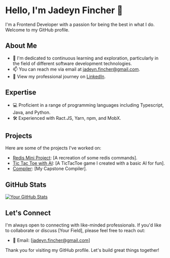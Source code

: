 # Hello, I'm Jadeyn Fincher 👋

I'm a Frontend Developer with a passion for being the best in what I do. Welcome to my GitHub profile.

## About Me

- 🔬 I'm dedicated to continuous learning and exploration, particularly in the field of different software development technologies.
- 📫 You can reach me via email at jadeyn.fincher@gmail.com.
- 💼 View my professional journey on [LinkedIn](https://www.linkedin.com/in/jadeyn-fincher).

## Expertise

- 💻 Proficient in a range of programming languages including Typescript, Java, and Python.
- 🛠️ Experienced with Ract.JS, Yarn, npm, and MobX.

## Projects

Here are some of the projects I've worked on:

- [Redis Mini Project](https://github.com/Vcvzgbzz/RedisMini-Project): [A recreation of some redis commands].
- [Tic Tac Toe with AI](https://github.com/Vcvzgbzz/ticTacToeWithComputerAI): [A TicTacToe game I created with a basic AI for fun].
- [Compiler](https://github.com/Vcvzgbzz/CatScript-Compilers-Project): [My Capstone Compiler].

## GitHub Stats

[![Your GitHub Stats](https://github-readme-stats.vercel.app/api?username=Vcvzgbzz&show_icons=true&count_private=true)](https://github.com/Vcvzgbzz)


## Let's Connect

I'm always open to connecting with like-minded professionals. If you'd like to collaborate or discuss [Your Field], please feel free to reach out:

- 📧 Email: [jadeyn.fincher@gmail.com]

Thank you for visiting my GitHub profile. Let's build great things together!
